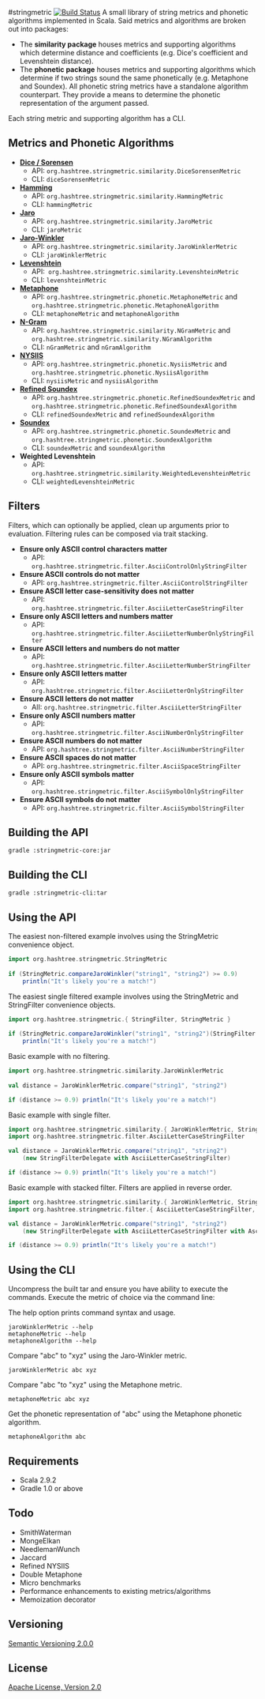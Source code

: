#stringmetric [![Build Status](https://secure.travis-ci.org/rockymadden/stringmetric.png)](http://travis-ci.org/rockymadden/stringmetric)
A small library of string metrics and phonetic algorithms implemented in Scala. Said metrics and algorithms are broken out into packages:

* The __similarity package__ houses metrics and supporting algorithms which determine distance and coefficients (e.g. Dice's coefficient and Levenshtein distance).
* The __phonetic package__ houses metrics and supporting algorithms which determine if two strings sound the same phonetically (e.g. Metaphone and Soundex). All phonetic string metrics have a standalone algorithm counterpart. They provide a means to determine the phonetic representation of the argument passed.

Each string metric and supporting algorithm has a CLI. 

## Metrics and Phonetic Algorithms
* __[Dice / Sorensen](http://en.wikipedia.org/wiki/Dice%27s_coefficient)__
	* API: `org.hashtree.stringmetric.similarity.DiceSorensenMetric`
	* CLI: `diceSorensenMetric`
* __[Hamming](http://en.wikipedia.org/wiki/Hamming_distance)__
	* API: `org.hashtree.stringmetric.similarity.HammingMetric`
	* CLI: `hammingMetric`
* __[Jaro](http://en.wikipedia.org/wiki/Jaro-Winkler_distance)__
	* API: `org.hashtree.stringmetric.similarity.JaroMetric`
	* CLI: `jaroMetric`
* __[Jaro-Winkler](http://en.wikipedia.org/wiki/Jaro-Winkler_distance)__
	* API: `org.hashtree.stringmetric.similarity.JaroWinklerMetric`
	* CLI: `jaroWinklerMetric`
* __[Levenshtein](http://en.wikipedia.org/wiki/Levenshtein_distance)__
	* API:` org.hashtree.stringmetric.similarity.LevenshteinMetric`
	* CLI: `levenshteinMetric`
* __[Metaphone](http://en.wikipedia.org/wiki/Metaphone)__
	* API: `org.hashtree.stringmetric.phonetic.MetaphoneMetric` and `org.hashtree.stringmetric.phonetic.MetaphoneAlgorithm`
	* CLI: `metaphoneMetric` and `metaphoneAlgorithm`
* __[N-Gram](http://en.wikipedia.org/wiki/N-gram)__
	* API: `org.hashtree.stringmetric.similarity.NGramMetric` and `org.hashtree.stringmetric.similarity.NGramAlgorithm`
	* CLI: `nGramMetric` and `nGramAlgorithm`
* __[NYSIIS](http://en.wikipedia.org/wiki/New_York_State_Identification_and_Intelligence_System)__
	* API: `org.hashtree.stringmetric.phonetic.NysiisMetric` and `org.hashtree.stringmetric.phonetic.NysiisAlgorithm`
	* CLI: `nysiisMetric` and `nysiisAlgorithm`
* __[Refined Soundex](http://ntz-develop.blogspot.com/2011/03/phonetic-algorithms.html)__
	* API: `org.hashtree.stringmetric.phonetic.RefinedSoundexMetric` and `org.hashtree.stringmetric.phonetic.RefinedSoundexAlgorithm`
	* CLI: `refinedSoundexMetric` and `refinedSoundexAlgorithm`
* __[Soundex](http://en.wikipedia.org/wiki/Soundex)__
	* API: `org.hashtree.stringmetric.phonetic.SoundexMetric` and `org.hashtree.stringmetric.phonetic.SoundexAlgorithm`
	* CLI: `soundexMetric` and `soundexAlgorithm`
* __Weighted Levenshtein__
	* API: `org.hashtree.stringmetric.similarity.WeightedLevenshteinMetric`
	* CLI: `weightedLevenshteinMetric`

## Filters
Filters, which can optionally be applied, clean up arguments prior to evaluation. Filtering rules can be composed via trait stacking.

* __Ensure only ASCII control characters matter__
	* API: `org.hashtree.stringmetric.filter.AsciiControlOnlyStringFilter`
* __Ensure ASCII controls do not matter__
	* API: `org.hashtree.stringmetric.filter.AsciiControlStringFilter`
* __Ensure ASCII letter case-sensitivity does not matter__
	* API: `org.hashtree.stringmetric.filter.AsciiLetterCaseStringFilter`
* __Ensure only ASCII letters and numbers matter__
	* API: `org.hashtree.stringmetric.filter.AsciiLetterNumberOnlyStringFilter`
* __Ensure ASCII letters and numbers do not matter__
	* API: `org.hashtree.stringmetric.filter.AsciiLetterNumberStringFilter`
* __Ensure only ASCII letters matter__
	* API: `org.hashtree.stringmetric.filter.AsciiLetterOnlyStringFilter`
* __Ensure ASCII letters do not matter__
	* AlI: `org.hashtree.stringmetric.filter.AsciiLetterStringFilter`
* __Ensure only ASCII numbers matter__
	* API: `org.hashtree.stringmetric.filter.AsciiNumberOnlyStringFilter`
* __Ensure ASCII numbers do not matter__
	* API: `org.hashtree.stringmetric.filter.AsciiNumberStringFilter`
* __Ensure ASCII spaces do not matter__
	* API: `org.hashtree.stringmetric.filter.AsciiSpaceStringFilter`
* __Ensure only ASCII symbols matter__
	* API: `org.hashtree.stringmetric.filter.AsciiSymbolOnlyStringFilter`
* __Ensure ASCII symbols do not matter__
	* API: `org.hashtree.stringmetric.filter.AsciiSymbolStringFilter`

## Building the API
```shell
gradle :stringmetric-core:jar
```

## Building the CLI
```shell
gradle :stringmetric-cli:tar
```

## Using the API
The easiest non-filtered example involves using the StringMetric convenience object.
```scala
import org.hashtree.stringmetric.StringMetric
  
if (StringMetric.compareJaroWinkler("string1", "string2") >= 0.9) 
    println("It's likely you're a match!")
```

The easiest single filtered example involves using the StringMetric and StringFilter convenience objects.
```scala
import org.hashtree.stringmetric.{ StringFilter, StringMetric }
  
if (StringMetric.compareJaroWinkler("string1", "string2")(StringFilter.asciiLetterCase) >= 0.9) 
    println("It's likely you're a match!")
```

Basic example with no filtering.
```scala
import org.hashtree.stringmetric.similarity.JaroWinklerMetric  
  
val distance = JaroWinklerMetric.compare("string1", "string2")

if (distance >= 0.9) println("It's likely you're a match!")
```

Basic example with single filter.
```scala
import org.hashtree.stringmetric.similarity.{ JaroWinklerMetric, StringFilterDelegate }
import org.hashtree.stringmetric.filter.AsciiLetterCaseStringFilter

val distance = JaroWinklerMetric.compare("string1", "string2")
    (new StringFilterDelegate with AsciiLetterCaseStringFilter)

if (distance >= 0.9) println("It's likely you're a match!")
```

Basic example with stacked filter. Filters are applied in reverse order.
```scala
import org.hashtree.stringmetric.similarity.{ JaroWinklerMetric, StringFilterDelegate }
import org.hashtree.stringmetric.filter.{ AsciiLetterCaseStringFilter, AsciiLetterOnlyStringFilter }

val distance = JaroWinklerMetric.compare("string1", "string2")
    (new StringFilterDelegate with AsciiLetterCaseStringFilter with AsciiLetterOnlyStringFilter)

if (distance >= 0.9) println("It's likely you're a match!")
```

## Using the CLI
Uncompress the built tar and ensure you have ability to execute the commands. Execute the metric of choice via the command line:

The help option prints command syntax and usage.
```shell
jaroWinklerMetric --help
metaphoneMetric --help
metaphoneAlgorithm --help
```

Compare "abc" to "xyz" using the Jaro-Winkler metric.
```shell
jaroWinklerMetric abc xyz
```

Compare "abc "to "xyz" using the Metaphone metric.
```shell
metaphoneMetric abc xyz
```

Get the phonetic representation of "abc" using the Metaphone phonetic algorithm.
```shell 
metaphoneAlgorithm abc
```

## Requirements
* Scala 2.9.2
* Gradle 1.0 or above

## Todo
* SmithWaterman
* MongeElkan
* NeedlemanWunch
* Jaccard
* Refined NYSIIS
* Double Metaphone
* Micro benchmarks
* Performance enhancements to existing metrics/algorithms
* Memoization decorator

## Versioning
[Semantic Versioning 2.0.0](http://semver.org/)

## License
[Apache License, Version 2.0](http://www.apache.org/licenses/LICENSE-2.0)